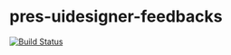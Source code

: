 # pres-uidesigner-feedbacks
[![Build Status](https://travis-ci.org/cpuy/pres-uidesigner-feedbacks.svg?branch=master)](https://travis-ci.org/cpuy/pres-uidesigner-feedbacks)
